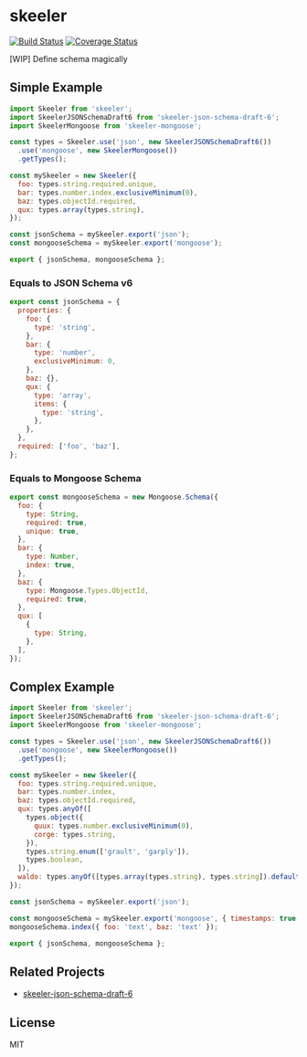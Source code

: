 # skeeler

[![Build Status](https://travis-ci.org/Cap32/skeeler.svg?branch=master)](https://travis-ci.org/Cap32/skeeler)
[![Coverage Status](https://coveralls.io/repos/github/Cap32/skeeler/badge.svg?branch=master)](https://coveralls.io/github/Cap32/skeeler?branch=master)

[WIP] Define schema magically

## Simple Example

```js
import Skeeler from 'skeeler';
import SkeelerJSONSchemaDraft6 from 'skeeler-json-schema-draft-6';
import SkeelerMongoose from 'skeeler-mongoose';

const types = Skeeler.use('json', new SkeelerJSONSchemaDraft6())
  .use('mongoose', new SkeelerMongoose())
  .getTypes();

const mySkeeler = new Skeeler({
  foo: types.string.required.unique,
  bar: types.number.index.exclusiveMinimum(0),
  baz: types.objectId.required,
  qux: types.array(types.string),
});

const jsonSchema = mySkeeler.export('json');
const mongooseSchema = mySkeeler.export('mongoose');

export { jsonSchema, mongooseSchema };
```

### Equals to JSON Schema v6

```js
export const jsonSchema = {
  properties: {
    foo: {
      type: 'string',
    },
    bar: {
      type: 'number',
      exclusiveMinimum: 0,
    },
    baz: {},
    qux: {
      type: 'array',
      items: {
        type: 'string',
      },
    },
  },
  required: ['foo', 'baz'],
};
```

### Equals to Mongoose Schema

```js
export const mongooseSchema = new Mongoose.Schema({
  foo: {
    type: String,
    required: true,
    unique: true,
  },
  bar: {
    type: Number,
    index: true,
  },
  baz: {
    type: Mongoose.Types.ObjectId,
    required: true,
  },
  qux: [
    {
      type: String,
    },
  ],
});
```

## Complex Example

```js
import Skeeler from 'skeeler';
import SkeelerJSONSchemaDraft6 from 'skeeler-json-schema-draft-6';
import SkeelerMongoose from 'skeeler-mongoose';

const types = Skeeler.use('json', new SkeelerJSONSchemaDraft6())
  .use('mongoose', new SkeelerMongoose())
  .getTypes();

const mySkeeler = new Skeeler({
  foo: types.string.required.unique,
  bar: types.number.index,
  baz: types.objectId.required,
  qux: types.anyOf([
    types.object({
      quux: types.number.exclusiveMinimum(0),
      corge: types.string,
    }),
    types.string.enum(['grault', 'garply']),
    types.boolean,
  ]),
  waldo: types.anyOf([types.array(types.string), types.string]).default([]),
});

const jsonSchema = mySkeeler.export('json');

const mongooseSchema = mySkeeler.export('mongoose', { timestamps: true });
mongooseSchema.index({ foo: 'text', baz: 'text' });

export { jsonSchema, mongooseSchema };
```

## Related Projects

* [skeeler-json-schema-draft-6](https://github.com/Cap32/skeeler-json-schema-draft-6)

## License

MIT
